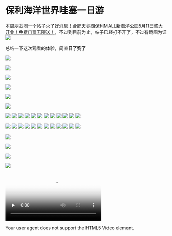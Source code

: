 # 保利海洋世界哇塞一日游
本周朋友圈一个帖子火了[好消息！合肥天鹅湖保利MALL新海洋公园5月11日盛大开业！免费门票无限送！](https://v.biangeng88.cn/VUFTDSMk?t=1557646941&from=timeline&isappinstalled=0&openid=oVR8m5-sBxaNQ-LjCoPlKdfmxcu8)，不过到目前为止，帖子已经打不开了，不过有截图为证
![](https://ws3.sinaimg.cn/large/006tNc79ly1g2ywynal2ej30u00zydlq.jpg)

总结一下这次观看的体验，简直**日了狗了**

![](https://img2.centos.bz/2019/05/09/yk15oubrzil7.gif)

![](https://img2.centos.bz/2019/05/09/xs2o4qzbie1h.gif)

![](https://img2.centos.bz/2019/05/09/bz8wcl3poefn.gif)

![](https://img2.centos.bz/2019/05/09/ltaokqnwi8r0.gif)

![](https://img2.centos.bz/2019/05/09/6lr1pbtnm4q2.gif)

![](https://img2.centos.bz/2019/05/09/qzvb8ignk76f.gif)

![](https://img2.centos.bz/2019/05/09/p0w7mkhafcq4.gif)
![](https://img2.centos.bz/2019/05/09/akryxdmzte7c.jpeg)
![](https://img2.centos.bz/2019/05/09/hb38nfuc7jz1.jpeg)
![](https://img2.centos.bz/2019/05/09/9obv8kc4yenf.gif)
![](https://img2.centos.bz/2019/05/09/z3uo61wy2t5s.jpeg)
![](https://img2.centos.bz/2019/05/09/7mvf2s0qxt86.jpeg)
![](https://img2.centos.bz/2019/05/09/jeo2pg6dz4xn.jpeg)
![](https://img2.centos.bz/2019/05/09/3yqsn2h9ak6c.jpeg)
![](https://img2.centos.bz/2019/05/09/5ve37s8qiukr.jpeg)
![](https://img2.centos.bz/2019/05/09/zdq4g7hovf29.jpeg)
![](https://img2.centos.bz/2019/05/09/zdq4g7hovf29.jpeg)
![](https://img2.centos.bz/2019/05/09/pswczh0arebj.jpeg)

![](https://ws2.sinaimg.cn/large/006tNc79ly1g2ywhnvvy7j30u0140u0x.jpg)
![](https://ws2.sinaimg.cn/large/006tNc79ly1g2ywhkut96j30u01404qp.jpg)
![](https://ws2.sinaimg.cn/large/006tNc79ly1g2ywhij332j30u01407wh.jpg)
![](https://ws1.sinaimg.cn/large/006tNc79ly1g2ywhfd8xsj30u0140hd1.jpg)
![](https://ws3.sinaimg.cn/large/006tNc79ly1g2ywheca20j31400u0apl.jpg)
![](https://ws3.sinaimg.cn/large/006tNc79ly1g2ywhcvmpjj30u0140e48.jpg)
![](https://ws4.sinaimg.cn/large/006tNc79ly1g2ywhbv2sfj30u01401kx.jpg)
![](https://ws2.sinaimg.cn/large/006tNc79ly1g2ywhaqtbmj30u01401kx.jpg)
![](https://ws3.sinaimg.cn/large/006tNc79ly1g2ywh9muf6j30u0140b29.jpg)
![](https://ws1.sinaimg.cn/large/006tNc79ly1g2ywh817icj30u0140b29.jpg)
![](https://ws1.sinaimg.cn/large/006tNc79ly1g2ywh6cwyvj30u0140hdt.jpg)
![](https://ws3.sinaimg.cn/large/006tNc79ly1g2ywh3zha7j31400u01kx.jpg)

![](https://ws3.sinaimg.cn/large/006tNc79ly1g2ywgusffdj31400u0e81.jpg)

![](https://ws2.sinaimg.cn/large/006tNc79ly1g2ywgp0qhuj30u0140npd.jpg)

![](http://t.cn/EK4fnI7?m=4371412104011844&u=2073145212)

[![](https://ws3.sinaimg.cn/large/006tNc79ly1g2ywh3zha7j31400u01kx.jpg)](http://t.cn/EK4fnI7?m=4371412104011844&u=2073145212)

   <video controls="" preload="none" poster="http://media.w3.org/2010/05/sintel/poster.png"><source src="http://t.cn/EK4fnI7?m=4371412104011844&u=2073145212" type="video/mp4">
   <source src="http://media.w3.org/2010/05/sintel/trailer.webm" type="video/webm"><source src="http://media.w3.org/2010/05/sintel/trailer.ogv" type="video/ogg">
   <p>Your user agent does not support the HTML5 Video element.</p>
   </video>
